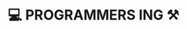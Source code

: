 <div align=center>
<h1> 💻 PROGRAMMERS ING ⚒️ </h1>
</div>

<!--
<div align=center>

# BAEKJOON

  [![Solved.ac
  프로필](http://mazassumnida.wtf/api/mini/generate_badge?boj=lingling_23)](https://solved.ac/lingling_23) <br>
  [![Solved.ac
프로필](http://mazassumnida.wtf/api/v2/generate_badge?boj=lingling_23)](https://solved.ac/lingling_23) 
<br>
<br>
<br>

# PROGRAMMERS

  

</div>
-->
